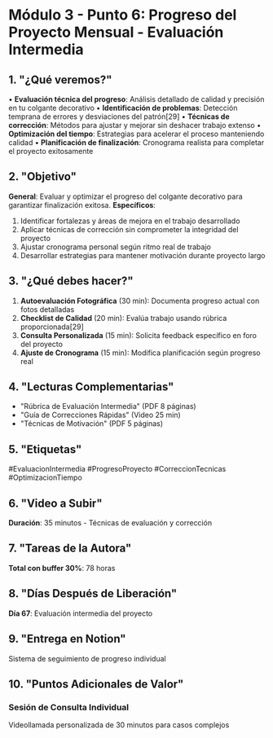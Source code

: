 # Módulo 3 - Punto 6: Progreso del Proyecto Mensual - Evaluación Intermedia

## 1. "¿Qué veremos?"
• **Evaluación técnica del progreso**: Análisis detallado de calidad y precisión en tu colgante decorativo
• **Identificación de problemas**: Detección temprana de errores y desviaciones del patrón[29]
• **Técnicas de corrección**: Métodos para ajustar y mejorar sin deshacer trabajo extenso
• **Optimización del tiempo**: Estrategias para acelerar el proceso manteniendo calidad
• **Planificación de finalización**: Cronograma realista para completar el proyecto exitosamente

## 2. "Objetivo"
**General**: Evaluar y optimizar el progreso del colgante decorativo para garantizar finalización exitosa.
**Específicos**:
1. Identificar fortalezas y áreas de mejora en el trabajo desarrollado
2. Aplicar técnicas de corrección sin comprometer la integridad del proyecto
3. Ajustar cronograma personal según ritmo real de trabajo
4. Desarrollar estrategias para mantener motivación durante proyecto largo

## 3. "¿Qué debes hacer?"
1. **Autoevaluación Fotográfica** (30 min): Documenta progreso actual con fotos detalladas
2. **Checklist de Calidad** (20 min): Evalúa trabajo usando rúbrica proporcionada[29]
3. **Consulta Personalizada** (15 min): Solicita feedback específico en foro del proyecto
4. **Ajuste de Cronograma** (15 min): Modifica planificación según progreso real

## 4. "Lecturas Complementarias"
- "Rúbrica de Evaluación Intermedia" (PDF 8 páginas)
- "Guía de Correcciones Rápidas" (Video 25 min)
- "Técnicas de Motivación" (PDF 5 páginas)

## 5. "Etiquetas"
#EvaluacionIntermedia #ProgresoProyecto #CorreccionTecnicas #OptimizacionTiempo

## 6. "Video a Subir"
**Duración**: 35 minutos - Técnicas de evaluación y corrección

## 7. "Tareas de la Autora"
**Total con buffer 30%**: 78 horas

## 8. "Días Después de Liberación"
**Día 67**: Evaluación intermedia del proyecto

## 9. "Entrega en Notion"
Sistema de seguimiento de progreso individual

## 10. "Puntos Adicionales de Valor"
### Sesión de Consulta Individual
Videollamada personalizada de 30 minutos para casos complejos